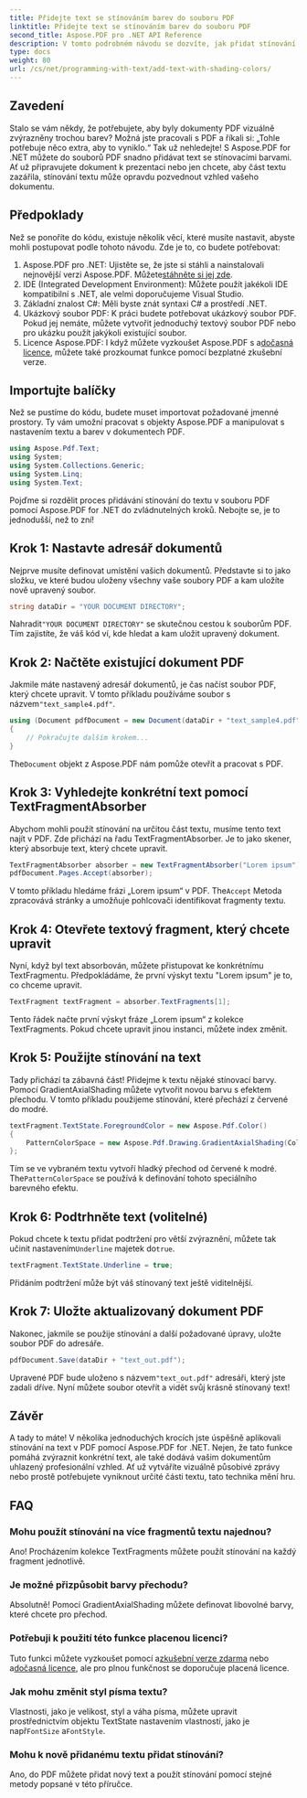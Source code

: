 ```yaml
---
title: Přidejte text se stínováním barev do souboru PDF
linktitle: Přidejte text se stínováním barev do souboru PDF
second_title: Aspose.PDF pro .NET API Reference
description: V tomto podrobném návodu se dozvíte, jak přidat stínování textu do souborů PDF pomocí Aspose.PDF for .NET. Přizpůsobte si dokumenty pomocí barevných přechodů.
type: docs
weight: 80
url: /cs/net/programming-with-text/add-text-with-shading-colors/
---
```

## Zavedení

Stalo se vám někdy, že potřebujete, aby byly dokumenty PDF vizuálně zvýrazněny trochou barev? Možná jste pracovali s PDF a říkali si: „Tohle potřebuje něco extra, aby to vyniklo.“ Tak už nehledejte! S Aspose.PDF for .NET můžete do souborů PDF snadno přidávat text se stínovacími barvami. Ať už připravujete dokument k prezentaci nebo jen chcete, aby část textu zazářila, stínování textu může opravdu pozvednout vzhled vašeho dokumentu.

## Předpoklady

Než se ponoříte do kódu, existuje několik věcí, které musíte nastavit, abyste mohli postupovat podle tohoto návodu. Zde je to, co budete potřebovat:

1.  Aspose.PDF pro .NET: Ujistěte se, že jste si stáhli a nainstalovali nejnovější verzi Aspose.PDF. Můžete[stáhněte si jej zde](https://releases.aspose.com/pdf/net/).
2. IDE (Integrated Development Environment): Můžete použít jakékoli IDE kompatibilní s .NET, ale velmi doporučujeme Visual Studio.
3. Základní znalost C#: Měli byste znát syntaxi C# a prostředí .NET.
4. Ukázkový soubor PDF: K práci budete potřebovat ukázkový soubor PDF. Pokud jej nemáte, můžete vytvořit jednoduchý textový soubor PDF nebo pro ukázku použít jakýkoli existující soubor.
5.  Licence Aspose.PDF: I když můžete vyzkoušet Aspose.PDF s a[dočasná licence](https://purchase.aspose.com/temporary-license/), můžete také prozkoumat funkce pomocí bezplatné zkušební verze.

## Importujte balíčky

Než se pustíme do kódu, budete muset importovat požadované jmenné prostory. Ty vám umožní pracovat s objekty Aspose.PDF a manipulovat s nastavením textu a barev v dokumentech PDF.

```csharp
using Aspose.Pdf.Text;
using System;
using System.Collections.Generic;
using System.Linq;
using System.Text;
```

Pojďme si rozdělit proces přidávání stínování do textu v souboru PDF pomocí Aspose.PDF for .NET do zvládnutelných kroků. Nebojte se, je to jednodušší, než to zní!

## Krok 1: Nastavte adresář dokumentů

Nejprve musíte definovat umístění vašich dokumentů. Představte si to jako složku, ve které budou uloženy všechny vaše soubory PDF a kam uložíte nově upravený soubor.

```csharp
string dataDir = "YOUR DOCUMENT DIRECTORY";
```

 Nahradit`"YOUR DOCUMENT DIRECTORY"` se skutečnou cestou k souborům PDF. Tím zajistíte, že váš kód ví, kde hledat a kam uložit upravený dokument.

## Krok 2: Načtěte existující dokument PDF

Jakmile máte nastavený adresář dokumentů, je čas načíst soubor PDF, který chcete upravit. V tomto příkladu používáme soubor s názvem`"text_sample4.pdf"`.

```csharp
using (Document pdfDocument = new Document(dataDir + "text_sample4.pdf"))
{
    // Pokračujte dalším krokem...
}
```

 The`Document` objekt z Aspose.PDF nám pomůže otevřít a pracovat s PDF.

## Krok 3: Vyhledejte konkrétní text pomocí TextFragmentAbsorber

Abychom mohli použít stínování na určitou část textu, musíme tento text najít v PDF. Zde přichází na řadu TextFragmentAbsorber. Je to jako skener, který absorbuje text, který chcete upravit.

```csharp
TextFragmentAbsorber absorber = new TextFragmentAbsorber("Lorem ipsum");
pdfDocument.Pages.Accept(absorber);
```

 V tomto příkladu hledáme frázi „Lorem ipsum“ v PDF. The`Accept` Metoda zpracovává stránky a umožňuje pohlcovači identifikovat fragmenty textu.

## Krok 4: Otevřete textový fragment, který chcete upravit

Nyní, když byl text absorbován, můžete přistupovat ke konkrétnímu TextFragmentu. Předpokládáme, že první výskyt textu "Lorem ipsum" je to, co chceme upravit.

```csharp
TextFragment textFragment = absorber.TextFragments[1];
```

Tento řádek načte první výskyt fráze „Lorem ipsum“ z kolekce TextFragments. Pokud chcete upravit jinou instanci, můžete index změnit.

## Krok 5: Použijte stínování na text

Tady přichází ta zábavná část! Přidejme k textu nějaké stínovací barvy. Pomocí GradientAxialShading můžete vytvořit novou barvu s efektem přechodu. V tomto příkladu použijeme stínování, které přechází z červené do modré.

```csharp
textFragment.TextState.ForegroundColor = new Aspose.Pdf.Color()
{
    PatternColorSpace = new Aspose.Pdf.Drawing.GradientAxialShading(Color.Red, Color.Blue)
};
```

 Tím se ve vybraném textu vytvoří hladký přechod od červené k modré. The`PatternColorSpace` se používá k definování tohoto speciálního barevného efektu.

## Krok 6: Podtrhněte text (volitelné)

 Pokud chcete k textu přidat podtržení pro větší zvýraznění, můžete tak učinit nastavením`Underline` majetek do`true`.

```csharp
textFragment.TextState.Underline = true;
```

Přidáním podtržení může být váš stínovaný text ještě viditelnější.

## Krok 7: Uložte aktualizovaný dokument PDF

Nakonec, jakmile se použije stínování a další požadované úpravy, uložte soubor PDF do adresáře.

```csharp
pdfDocument.Save(dataDir + "text_out.pdf");
```

 Upravené PDF bude uloženo s názvem`"text_out.pdf"` adresáři, který jste zadali dříve. Nyní můžete soubor otevřít a vidět svůj krásně stínovaný text!

## Závěr

A tady to máte! V několika jednoduchých krocích jste úspěšně aplikovali stínování na text v PDF pomocí Aspose.PDF for .NET. Nejen, že tato funkce pomáhá zvýraznit konkrétní text, ale také dodává vašim dokumentům uhlazený profesionální vzhled. Ať už vytváříte vizuálně působivé zprávy nebo prostě potřebujete vyniknout určité části textu, tato technika mění hru.


## FAQ

### Mohu použít stínování na více fragmentů textu najednou?
Ano! Procházením kolekce TextFragments můžete použít stínování na každý fragment jednotlivě.

### Je možné přizpůsobit barvy přechodu?
Absolutně! Pomocí GradientAxialShading můžete definovat libovolné barvy, které chcete pro přechod.

### Potřebuji k použití této funkce placenou licenci?
 Tuto funkci můžete vyzkoušet pomocí a[zkušební verze zdarma](https://releases.aspose.com/) nebo a[dočasná licence](https://purchase.aspose.com/temporary-license/), ale pro plnou funkčnost se doporučuje placená licence.

### Jak mohu změnit styl písma textu?
 Vlastnosti, jako je velikost, styl a váha písma, můžete upravit prostřednictvím objektu TextState nastavením vlastností, jako je např`FontSize` a`FontStyle`.

### Mohu k nově přidanému textu přidat stínování?
Ano, do PDF můžete přidat nový text a použít stínování pomocí stejné metody popsané v této příručce.